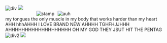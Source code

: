 
‎![div](https://64.media.tumblr.com/005b28d7ba44de9026e315302a83ad26/57b3235f71e847a0-60/s2048x3072/d97bc2f1c44ac25e99d2c53eafa59a647a967e56.pnj) 
![](https://komarev.com/ghpvc/?username=soiiux&color=blue)‎ 
⠀⠀ ⠀⠀ ⠀⠀ <br>⠀⠀ ⠀⠀ ⠀⠀ ⠀⠀‎
![stamp](https://64.media.tumblr.com/2881494485e194076f9d3d1fe35dc51e/7bc5003e6e9ff72a-76/s100x200/0738809561514d8c2c116f6ef239d5bd9eecd2f8.gifv)⠀![auh](https://i.imgur.com/1PTmspS.png) 
<br> my tongues the only muscle in my body that works harder than my heart AHH hhhAHHH I LOVE BRAND NEW AHHHH TGHFHJJHHH AHHHHHHHHHHHHHHHHHHH OH MY GOD THEY JSUT HIT THE PENTAG
![div2](https://64.media.tumblr.com/7c1f27da81ab02f1a4497dee447be574/57b3235f71e847a0-0e/s2048x3072/b3d2ed666a1b812bb582751e5e007bee523ba59d.pnj) 
![](https://hit.yhype.me/github/profile?user_id=161968637)‎ 
 ‎ ‎  ‎ ‎ ‎ ‎ ‎ ‎ ‎ ‎ ‎ ‎ ‎ ‎ ‎ ‎ 
